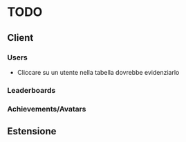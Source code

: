 # TODO

## Client

### Users

- Cliccare su un utente nella tabella dovrebbe evidenziarlo

### Leaderboards

### Achievements/Avatars

## Estensione
